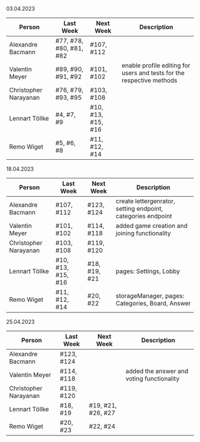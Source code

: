 03.04.2023

| Person                | Last Week               | Next Week          | Description                                                           |
|-----------------------|-------------------------|--------------------|-----------------------------------------------------------------------|
| Alexandre Bacmann     | #77, #78, #80, #81, #82 | #107, #112         |                                                                       |
| Valentin Meyer        | #89, #90, #91, #92      | #101, #102         | enable profile editing for users and tests for the respective methods |
| Christopher Narayanan | #76, #79, #93, #95      | #103, #108         |                                                                       |
| Lennart Töllke        | #4, #7, #9              | #10, #13, #15, #16 |                                                                       |
| Remo Wiget            | #5, #6, #8              | #11, #12, #14      |                                                                       |

18.04.2023

| Person                | Last Week          | Next Week     | Description                                                  |
|-----------------------|--------------------|---------------|--------------------------------------------------------------|
| Alexandre Bacmann     | #107, #112         | #123, #124    | create lettergenrator, setting endpoint, categories endpoint |
| Valentin Meyer        | #101, #102         | #114, #118    | added game creation and joining functionality                |
| Christopher Narayanan | #103, #108         | #119, #120    |                                                              |
| Lennart Töllke        | #10, #13, #15, #16 | #18, #19, #21 | pages: Settings, Lobby                                       |
| Remo Wiget            | #11, #12, #14      | #20, #22      | storageManager, pages: Categories, Board, Answer             |

25.04.2023

| Person                | Last Week  | Next Week          | Description |
|-----------------------|------------|--------------------|-------------|
| Alexandre Bacmann     | #123, #124 |                    |             |
| Valentin Meyer        | #114, #118 |                    |added the answer and voting functionality |
| Christopher Narayanan | #119, #120 |                    |             |
| Lennart Töllke        | #18, #19   | #19, #21, #26, #27 |             |
| Remo Wiget            | #20, #23   | #22, #24           |             |
